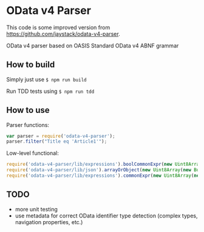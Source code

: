 # OData v4 Parser

This code is some improved version from https://github.com/jaystack/odata-v4-parser.

OData v4 parser based on OASIS Standard OData v4 ABNF grammar

## How to build

Simply just use ```$ npm run build```

Run TDD tests using ```$ npm run tdd```

## How to use

Parser functions:

```javascript
var parser = require('odata-v4-parser');
parser.filter("Title eq 'Article1'");
```

Low-level functional:

```javascript
require('odata-v4-parser/lib/expressions').boolCommonExpr(new Uint8Array(new Buffer("contains(@word,Title)")), 0);
require('odata-v4-parser/lib/json').arrayOrObject(new Uint8Array(new Buffer('{"a":1}')), 0);
require('odata-v4-parser/lib/expressions').commonExpr(new Uint8Array(new Buffer('Items/all(d:d/Quantity gt 100)')), 0);
```

## TODO

* more unit testing
* use metadata for correct OData identifier type detection (complex types, navigation properties, etc.)
